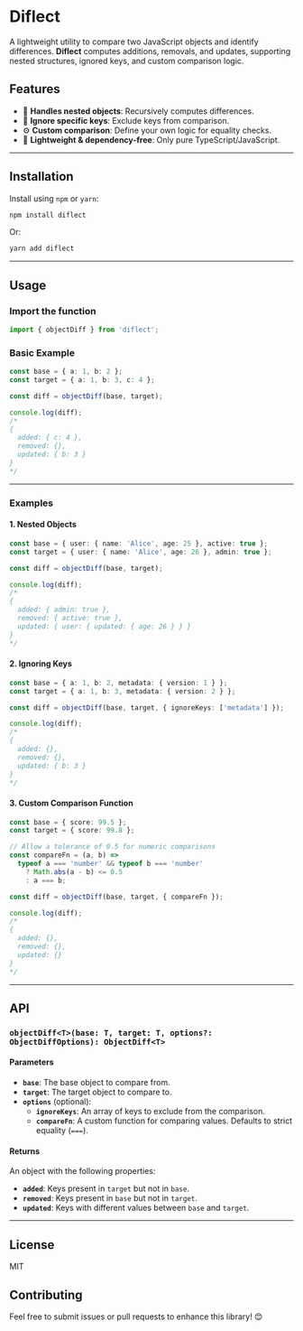 # Diflect

A lightweight utility to compare two JavaScript objects and identify differences. **Diflect** computes additions, removals, and updates, supporting nested structures, ignored keys, and custom comparison logic.

## Features

- 📂 **Handles nested objects**: Recursively computes differences.  
- 🔑 **Ignore specific keys**: Exclude keys from comparison.  
- ⚙️ **Custom comparison**: Define your own logic for equality checks.  
- 🔄 **Lightweight & dependency-free**: Only pure TypeScript/JavaScript.

---

## Installation

Install using `npm` or `yarn`:

```bash
npm install diflect
```

Or:

```bash
yarn add diflect
```

---

## Usage

### Import the function

```typescript
import { objectDiff } from 'diflect';
```

### Basic Example

```typescript
const base = { a: 1, b: 2 };
const target = { a: 1, b: 3, c: 4 };

const diff = objectDiff(base, target);

console.log(diff);
/*
{
  added: { c: 4 },
  removed: {},
  updated: { b: 3 }
}
*/
```

---

### Examples

#### 1. **Nested Objects**

```typescript
const base = { user: { name: 'Alice', age: 25 }, active: true };
const target = { user: { name: 'Alice', age: 26 }, admin: true };

const diff = objectDiff(base, target);

console.log(diff);
/*
{
  added: { admin: true },
  removed: { active: true },
  updated: { user: { updated: { age: 26 } } }
}
*/
```

#### 2. **Ignoring Keys**

```typescript
const base = { a: 1, b: 2, metadata: { version: 1 } };
const target = { a: 1, b: 3, metadata: { version: 2 } };

const diff = objectDiff(base, target, { ignoreKeys: ['metadata'] });

console.log(diff);
/*
{
  added: {},
  removed: {},
  updated: { b: 3 }
}
*/
```

#### 3. **Custom Comparison Function**

```typescript
const base = { score: 99.5 };
const target = { score: 99.8 };

// Allow a tolerance of 0.5 for numeric comparisons
const compareFn = (a, b) => 
  typeof a === 'number' && typeof b === 'number'
    ? Math.abs(a - b) <= 0.5
    : a === b;

const diff = objectDiff(base, target, { compareFn });

console.log(diff);
/*
{
  added: {},
  removed: {},
  updated: {}
}
*/
```

---

## API

### `objectDiff<T>(base: T, target: T, options?: ObjectDiffOptions): ObjectDiff<T>`

#### Parameters

- **`base`**: The base object to compare from.  
- **`target`**: The target object to compare to.  
- **`options`** (optional):  
  - **`ignoreKeys`**: An array of keys to exclude from the comparison.  
  - **`compareFn`**: A custom function for comparing values. Defaults to strict equality (`===`).  

#### Returns

An object with the following properties:  
- **`added`**: Keys present in `target` but not in `base`.  
- **`removed`**: Keys present in `base` but not in `target`.  
- **`updated`**: Keys with different values between `base` and `target`.  

---

## License

MIT

## Contributing

Feel free to submit issues or pull requests to enhance this library! 😊